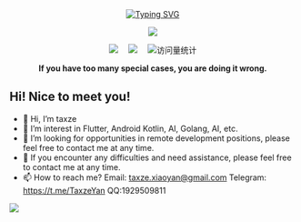 <div align="center">

  <!-- dynamic typing effect 动态打字效果 -->
  <div align="center">
    <a href="https://blog.sunguoqi.com/">
      <img src="https://readme-typing-svg.demolab.com?font=Fira+Code&pause=1000&width=435&lines=println(%22Hello%2C%20World%22);Taxze&center=true&size=27" alt="Typing SVG" />
    </a>
  </div>

  <!-- knock code pictures 敲代码的图片 -->
  <img src="https://cdn.jsdelivr.net/gh/sun0225SUN/sun0225SUN/assets/images/coding.gif" /><br>

  <!-- profile logo 个人资料徽标 -->
  <div align="center">
    <a href="https://juejin.cn/user/598591926699358"><img src="https://img.shields.io/badge/Website-Blog-blue" /></a>&emsp;
    <a href="https://space.bilibili.com/494742622"><img src="https://img.shields.io/badge/Bilibili-B站-ff69b4" /></a>&emsp;
    <!-- visitor statistics logo 访问量统计徽标 -->
    <img src="https://komarev.com/ghpvc/?username=taxze6&label=Views&color=0e75b6&style=flat" alt="访问量统计" />
  </div>
<p><b>If you have too many special cases, you are doing it wrong.</b></p>
</div>

## Hi! Nice to meet you!

<!-- 个人简介 -->
- 👋 Hi, I’m taxze
- 👀 I’m interest in Flutter, Android Kotlin, AI, Golang, AI, etc.
- 🌱 I’m looking for opportunities in remote development positions, please feel free to contact me at any time.
- 💞️ If you encounter any difficulties and need assistance, please feel free to contact me at any time.
- 📫 How to reach me? Email: taxze.xiaoyan@gmail.com Telegram: https://t.me/TaxzeYan QQ:1929509811

<a href="https://juejin.cn/user/598591926699358"><img src="https://stats.justsong.cn/api/juejin?id=598591926699358" /></a>&emsp;
